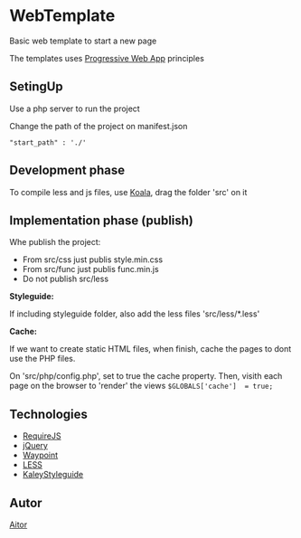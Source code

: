 WebTemplate
=============

Basic web template to start a new page

The templates uses [Progressive Web App](https://developers.google.com/web/updates/2014/11/Support-for-installable-web-apps-with-webapp-manifest-in-chrome-38-for-Android) principles

SetingUp
---------------

Use a php server to run the project

Change the path of the project on manifest.json

```"start_path" : './'```


Development phase
---------------

To compile less and js files, use [Koala](http://koala-app.com/), drag the folder 'src' on it


Implementation phase (publish)
---------------

Whe publish the project:
- From src/css just publis style.min.css
- From src/func just publis func.min.js
- Do not publish src/less

**Styleguide:**

If including styleguide folder, also add the less files 'src/less/*.less'


**Cache:**

If we want to create static HTML files, when finish, cache the pages to dont use the PHP files.

On 'src/php/config.php', set to true the cache property. Then, visith each page on the browser to 'render' the views
```$GLOBALS['cache']  = true;```


Technologies
---------------

- [RequireJS](https://http://requirejs.org/)
- [jQuery](https://jquery.com/)
- [Waypoint](http://imakewebthings.com/waypoints/)
- [LESS](http://lesscss.org/)
- [KaleyStyleguide](https://github.com/thomasdavis/kaleistyleguide)


Autor
---------------
[Aitor](http://aitorpalomares.esy.es/)